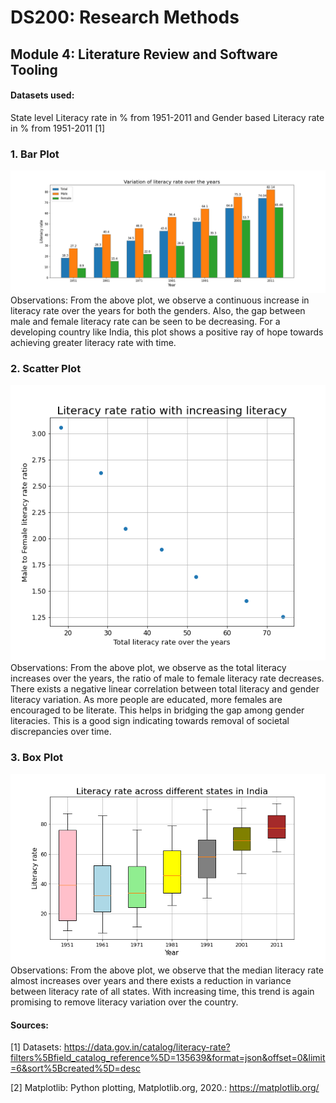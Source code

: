 # DS200: Research Methods
## Module 4: Literature Review and Software Tooling

#### Datasets used:
State level Literacy rate in % from 1951-2011 and Gender based Literacy rate in % from 1951-2011 [1]

### 1. Bar Plot
  <img src="plots/Bar_plot.png"/>
	Observations: From the above plot, we observe a continuous increase in literacy rate over the years for both the genders.
  Also, the gap between male and female literacy rate can be seen to be decreasing. For a developing country like India, 
  this plot shows a positive ray of hope towards achieving greater literacy rate with time.

### 2. Scatter Plot
  <img src="plots/Scatter_plot.png"/>
	Observations: From the above plot, we observe as the total literacy increases over the years, the ratio of male to female literacy rate decreases.
  There exists a negative linear correlation between total literacy and gender literacy variation. As more people are educated, 
  more females are encouraged to be literate. This helps in bridging the gap among gender literacies. This is a good sign indicating towards 
  removal of societal discrepancies over time.

### 3. Box Plot

<img src="plots/Box_plot.png"/>
  Observations: From the above plot, we observe that the median literacy rate almost increases over years and there exists a reduction 
  in variance between literacy rate of all states. With increasing time, this trend is again promising to remove literacy variation over the country.

	
#### Sources:
[1] Datasets: https://data.gov.in/catalog/literacy-rate?filters%5Bfield_catalog_reference%5D=135639&format=json&offset=0&limit=6&sort%5Bcreated%5D=desc

[2] Matplotlib: Python plotting, Matplotlib.org, 2020.: https://matplotlib.org/
